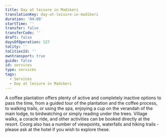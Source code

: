 ```yaml
---
title: Day at leisure in Madikeri
translationKey: day-at-leisure-in-madikeri
duration: '04:00'
startTime: ''
transfer: false
transferCode: ''
draft: false
daysOfOperation: 127
toCity: ''
toCitiesId: ''
owntransport: true
guide: false
id: services
type: services
tags:
  - Services
  - Day at leisure in Madikeri
---
```

A coffee plantation offers plenty of active and completely inactive options to pass the time, from a guided tour of the plantation and the coffee process, to walking trails, or using the spa, enjoying a cup on the verandah of the main lodge, to birdwatching or simply reading under the trees. Village walks, a coracle ride, and other activities can be booked directly at the resort. Coorg also has a number of viewpoints, waterfalls and hiking trails - please ask at the hotel if you wish to explore these.